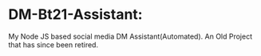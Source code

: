 # DM-Bt21-Assistant: 
My Node JS based social media DM Assistant(Automated). An Old Project that has since been retired.